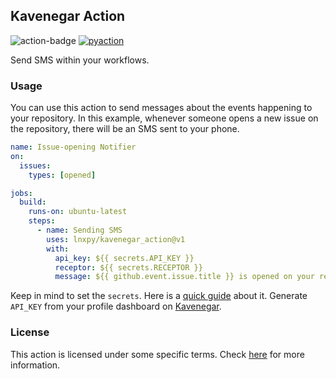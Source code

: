 ## Kavenegar Action

<img alt="action-badge" src="https://img.shields.io/badge/Kavenegar Action-white?logo=github-actions&label=GitHub%20Action&labelColor=white&color=0064D7"> <a href="https://github.com/lnxpy/pyaction"><img alt="pyaction" src="https://img.shields.io/badge/PyAction-white?&label=Made%20with&labelColor=white&color=0064D7"></a>

Send SMS within your workflows.

### Usage
You can use this action to send messages about the events happening to your repository. In this example, whenever someone opens a new issue on the repository, there will be an SMS sent to your phone.

```yml
name: Issue-opening Notifier
on:
  issues:
    types: [opened]

jobs:
  build:
    runs-on: ubuntu-latest
    steps:
      - name: Sending SMS
        uses: lnxpy/kavenegar_action@v1
        with:
          api_key: ${{ secrets.API_KEY }}
          receptor: ${{ secrets.RECEPTOR }}
          message: ${{ github.event.issue.title }} is opened on your repository!
```

Keep in mind to set the `secrets`. Here is a [quick guide](https://docs.github.com/en/actions/security-guides/encrypted-secrets) about it. Generate `API_KEY` from your profile dashboard on [Kavenegar](https://kavenegar.com/).

### License
This action is licensed under some specific terms. Check [here](LICENSE) for more information.